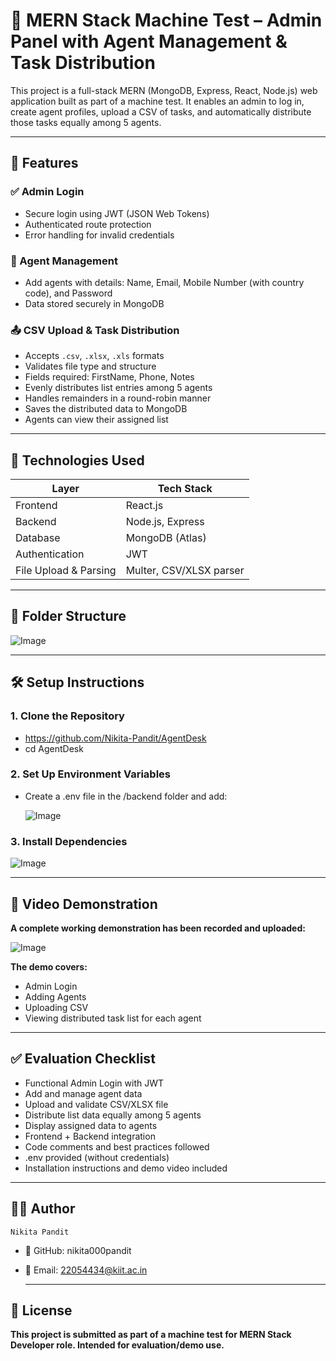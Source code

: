 # 🧠 MERN Stack Machine Test – Admin Panel with Agent Management & Task Distribution

This project is a full-stack MERN (MongoDB, Express, React, Node.js) web application built as part of a machine test. It enables an admin to log in, create agent profiles, upload a CSV of tasks, and automatically distribute those tasks equally among 5 agents.

---

## 🚀 Features

### ✅ Admin Login
- Secure login using JWT (JSON Web Tokens)
- Authenticated route protection
- Error handling for invalid credentials

### 👥 Agent Management
- Add agents with details: Name, Email, Mobile Number (with country code), and Password
- Data stored securely in MongoDB

### 📤 CSV Upload & Task Distribution
- Accepts `.csv`, `.xlsx`, `.xls` formats
- Validates file type and structure
- Fields required: FirstName, Phone, Notes
- Evenly distributes list entries among 5 agents
- Handles remainders in a round-robin manner
- Saves the distributed data to MongoDB
- Agents can view their assigned list

---

## 🧾 Technologies Used

| Layer        | Tech Stack       |
|--------------|------------------|
| Frontend     | React.js         |
| Backend      | Node.js, Express |
| Database     | MongoDB (Atlas)  |
| Authentication | JWT             |
| File Upload & Parsing | Multer, CSV/XLSX parser |

---

## 📂 Folder Structure

![Image](https://github.com/user-attachments/assets/ab7f34e8-d1e7-45a5-97cc-f4c78515919b)

---

## 🛠️ Setup Instructions

### 1. Clone the Repository

- https://github.com/Nikita-Pandit/AgentDesk
- cd AgentDesk

### 2. Set Up Environment Variables

- Create a .env file in the /backend folder and add:
  
  ![Image](https://github.com/user-attachments/assets/25dc8289-e1a9-4a74-9e68-c7d7205791e6)

### 3. Install Dependencies

![Image](https://github.com/user-attachments/assets/6e3a356a-0afd-4576-8eb8-aaf157ef685a)

---

## 🎥 Video Demonstration

**A complete working demonstration has been recorded and uploaded:**

![Image](https://github.com/user-attachments/assets/6e3a356a-0afd-4576-8eb8-aaf157ef685a)

**The demo covers:**
- Admin Login
- Adding Agents
- Uploading CSV
- Viewing distributed task list for each agent

----

## ✅ Evaluation Checklist
-  Functional Admin Login with JWT
- Add and manage agent data
- Upload and validate CSV/XLSX file
- Distribute list data equally among 5 agents
- Display assigned data to agents
- Frontend + Backend integration
- Code comments and best practices followed
- .env provided (without credentials)
- Installation instructions and demo video included

---

## 👩‍💻 Author

``Nikita Pandit``
- 🔗 GitHub: nikita000pandit
- 📧 Email: 22054434@kiit.ac.in

  ---

## 📄 License

**This project is submitted as part of a machine test for MERN Stack Developer role. Intended for evaluation/demo use.**

  



  

